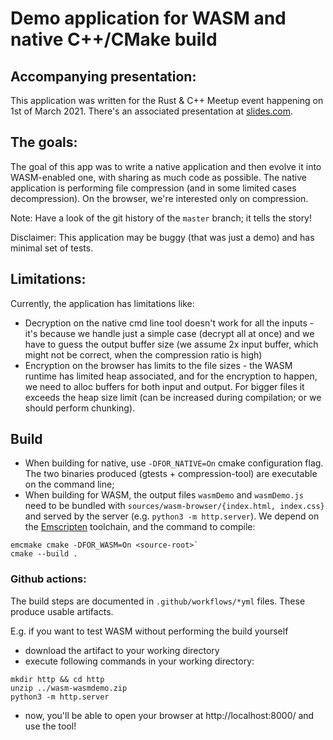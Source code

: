 # Demo application for WASM and native C++/CMake build

## Accompanying presentation:
This application was written for the Rust & C++ Meetup event happening on 1st of March 2021. There's an associated presentation at [slides.com](https://slides.com/krzysztofwie/wading-into-wasm).

## The goals:
The goal of this app was to write a native application and then evolve it into WASM-enabled one, with sharing as much code as possible.
The native application is performing file compression (and in some limited cases decompression). On the browser, we're interested only on compression.

Note: 
Have a look of the git history of the `master` branch; it tells the story!

Disclaimer:
This application may be buggy (that was just a demo) and has minimal set of tests. 

## Limitations:
Currently, the application has limitations like:
* Decryption on the native cmd line tool doesn't work for all the inputs - it's because we handle just a simple case (decrypt all at once) and we have to guess the output buffer size (we assume 2x input buffer, which might not be correct, when the compression ratio is high)
* Encryption on the browser has limits to the file sizes - the WASM runtime has limited heap associated, and for the encryption to happen, we need to alloc buffers for both input and output. For bigger files it exceeds the heap size limit (can be increased during compilation; or we should perform chunking).

## Build 
* When building for native, use `-DFOR_NATIVE=On` cmake configuration flag. The two binaries produced (gtests + compression-tool) are executable on the command line;
* When building for WASM, the output files `wasmDemo` and `wasmDemo.js` need to be bundled with `sources/wasm-browser/{index.html, index.css}` and served by the server (e.g. `python3 -m http.server`). We depend on the [Emscripten](https://github.com/emscripten-core/emscripten) toolchain, and the command to compile:
```
emcmake cmake -DFOR_WASM=On <source-root>` 
cmake --build .
```

### Github actions:
The build steps are documented in `.github/workflows/*yml` files. These produce usable artifacts.

E.g. if you want to test WASM without performing the build yourself
* download the artifact to your working directory
* execute following commands in your working directory:
```
mkdir http && cd http
unzip ../wasm-wasmdemo.zip
python3 -m http.server 
```
* now, you'll be able to open your browser at http://localhost:8000/ and use the tool!
